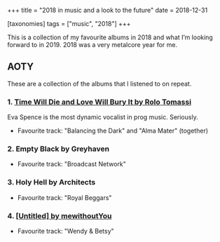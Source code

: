 +++
title = "2018 in music and a look to the future"
date = 2018-12-31

[taxonomies]
tags = ["music", "2018"]
+++

This is a collection of my favourite albums in 2018 and what I’m
looking forward to in 2019. 2018 was a very metalcore year for
me.

## AOTY

These are a collection of the albums that I listened to on
repeat.

### 1. [Time Will Die and Love Will Bury It by Rolo Tomassi](https://rolotomassi.bandcamp.com/album/time-will-die-and-love-will-bury-it)

Eva Spence is the most dynamic vocalist in prog music. Seriously.

* Favourite track: "Balancing the Dark" and "Alma Mater"
  (together)

### 2. Empty Black by Greyhaven

* Favourite track: "Broadcast Network"

### 3. Holy Hell by Architects

* Favourite track: "Royal Beggars"

### 4. [[Untitled] by mewithoutYou](https://mewithoutyou.bandcamp.com/album/untitled)

* Favourite track: "Wendy & Betsy"

<!--
## Looking forward to in 2019

### The Almighty Norma Jean

Norma Jean is my mainstay. More often than not I’m spinning them
much more than any new music I find.

### Oh, Sleeper

Been waiting for this _forever_...

### As Cities Burn

Idk, if they're making an album, but I want one, pls thx.
-->
